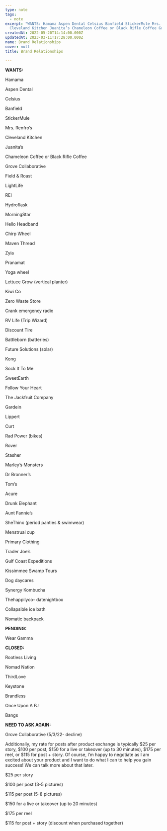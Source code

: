 ```yaml
---
type: note
tags:
  - note
excerpt: "WANTS: Hamama Aspen Dental Celsius Banfield StickerMule Mrs. Renfro’s
  Cleveland Kitchen Juanita’s Chameleon Coffee or Black Rifle Coffee Grove..."
createdAt: 2022-05-20T14:14:00.000Z
updatedAt: 2023-03-11T17:28:00.000Z
name: Brand Relationships
cover: null
title: Brand Relationships

---
```


**WANTS:**

Hamama

Aspen Dental

Celsius

Banfield

StickerMule

Mrs. Renfro’s

Cleveland Kitchen

Juanita’s

Chameleon Coffee or Black Rifle Coffee

Grove Collaborative

Field & Roast

LightLife

REI

Hydroflask

MorningStar

Hello Headband

Chirp Wheel

Maven Thread

Zyia

Pranamat

Yoga wheel

Lettuce Grow (vertical planter)

Kiwi Co

Zero Waste Store

Crank emergency radio

RV Life (Trip Wizard)

Discount Tire

Battleborn (batteries)

Future Solutions (solar)

Kong

Sock It To Me

SweetEarth

Follow Your Heart

The Jackfruit Company

Gardein

Lippert

Curt

Rad Power (bikes)

Rover

Stasher

Marley’s Monsters

Dr Bronner’s

Tom’s

Acure

Drunk Elephant

Aunt Fannie’s

SheThinx (period panties & swimwear)

Menstrual cup

Primary Clothing

Trader Joe’s

Gulf Coast Expeditions

Kissimmee Swamp Tours

Dog daycares

Synergy Kombucha

Thehappilyco- datenightbox

Collapsible ice bath

Nomatic backpack 



**PENDING:**

Wear Gamma



**CLOSED:**

Rootless Living

Nomad Nation

ThirdLove

Keystone

Brandless

Once Upon A PJ

Bangs



**NEED TO ASK AGAIN:**

Grove Collaborative (5/3/22- decline)





Additionally, my rate for posts after product exchange is typically $25 per story, $100 per post, $150 for a live or takeover (up to 30 minutes), $175 per reel, or $115 for post + story. Of course, I’m happy to negotiate as I am excited about your product and I want to do what I can to help you gain success! We can talk more about that later.



$25 per story

$100 per post (3-5 pictures)

$115 per post (5-8 pictures)

$150 for a live or takeover (up to 20 minutes)

$175 per reel

$115 for post + story (discount when purchased together)



<!-- Default block -->


